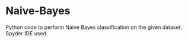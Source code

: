 # Naive-Bayes
Python code to perform Naive Bayes classification on the given dataset. Spyder IDE used.
